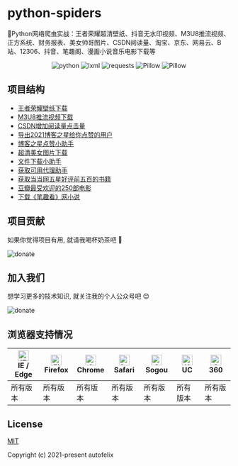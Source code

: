 # python-spiders
🌈Python网络爬虫实战：王者荣耀超清壁纸、抖音无水印视频、M3U8推流视频、正方系统、财务报表、美女帅哥图片、CSDN阅读量、淘宝、京东、网易云、B站、12306、抖音、笔趣阁、漫画小说音乐电影下载等

<p align="center">
  <img src="https://img.shields.io/badge/python->=3.0-ff69b4.svg" alt="python">
  <img src="https://img.shields.io/badge/lxml->=4.6.3-6bb59a.svg" alt="lxml">
  <img src="https://img.shields.io/badge/requests->=2.20.0-brightgreen.svg" alt="requests">
  <img src="https://img.shields.io/badge/Pillow->=6.2.2-blue.svg" alt="Pillow">
  <img src="https://img.shields.io/badge/beautifulsoup4->=4.6.02-e65a65.svg" alt="Pillow">
</p>

## 项目结构
- [王者荣耀壁纸下载](https://github.com/autofelix/python-spiders/blob/main/wangzhe_wallpaper/main.py)
- [M3U8推流视频下载](https://github.com/autofelix/python-spiders/blob/main/m3u8/main.py)
- [CSDN增加阅读量点击量](https://github.com/autofelix/python-spiders/blob/main/csdn/blog-click-read-num.py)
- [导出2021博客之星给你点赞的用户](https://github.com/autofelix/python-spiders/blob/main/csdn/blog-star-user.py)
- [博客之星点赞小助手](https://github.com/autofelix/python-spiders/blob/main/csdn/blog-star-like.py)
- [超清美女图片下载](https://github.com/autofelix/python-spiders/blob/main/xiuren/main.py)
- [文件下载小助手](https://github.com/autofelix/python-spiders/blob/main/downloader.py)
- [获取可用代理助手](https://github.com/autofelix/python-spiders/blob/main/proxy.py)
- [获取当当网五星好评前五百的书籍](https://github.com/autofelix/python-spiders/blob/main/dangdang_top_500.py)
- [豆瓣最受欢迎的250部电影](https://github.com/autofelix/python-spiders/blob/main/douban_top_250_movies.py)
- [下载《笔趣看》网小说](https://github.com/autofelix/python-spiders/blob/main/biqukan.py)

## 项目贡献

如果你觉得项目有用, 就请我喝杯奶茶吧 :tropical_drink:

![donate](https://autofelix.github.io/autofelix/assets/imgs/sponsor.png)

## 加入我们

想学习更多的技术知识, 就关注我的个人公众号吧 :blush:

![donate](https://autofelix.github.io/autofelix/assets/imgs/userinfo.png)

## 浏览器支持情况

| [<img src="https://autofelix.github.io/autofelix/assets/icons/ie.svg" alt="IE / Edge" width="24px" height="24px" />](https://godban.github.io/browsers-support-badges/)</br>IE / Edge | [<img src="https://autofelix.github.io/autofelix/assets/icons/firefox.svg" alt="Firefox" width="24px" height="24px" />](https://godban.github.io/browsers-support-badges/)</br>Firefox | [<img src="https://autofelix.github.io/autofelix/assets/icons/chrome.svg" alt="Chrome" width="24px" height="24px" />](https://godban.github.io/browsers-support-badges/)</br>Chrome | [<img src="https://autofelix.github.io/autofelix/assets/icons/safari.svg" alt="Safari" width="24px" height="24px" />](https://godban.github.io/browsers-support-badges/)</br>Safari | [<img src="https://autofelix.github.io/autofelix/assets/icons/sogou.svg" alt="Sogou" width="24px" height="24px" />](https://godban.github.io/browsers-support-badges/)</br>Sogou | [<img src="https://autofelix.github.io/autofelix/assets/icons/uc.svg" alt="UC" width="24px" height="24px" />](https://godban.github.io/browsers-support-badges/)</br>UC | [<img src="https://autofelix.github.io/autofelix/assets/icons/360.svg" alt="360" width="24px" height="24px" />](https://godban.github.io/browsers-support-badges/)</br>360 |
| --------- | --------- | --------- | --------- | --------- | --------- | --------- |
| 所有版本 | 所有版本 | 所有版本 | 所有版本 | 所有版本 | 所有版本 | 所有版本 |

## License

[MIT](https://github.com/autofelix/python-spiders/blob/main/LICENSE)

Copyright (c) 2021-present autofelix
